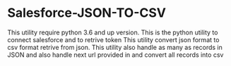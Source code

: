 # Salesforce-JSON-TO-CSV

This utility require python 3.6 and up version.
This is the python utility to connect salesforce and to retrive token
This utility convert json format to csv format retrive from json.
This utility also handle as many as records in JSON and also handle next url provided in and convert all records into csv

